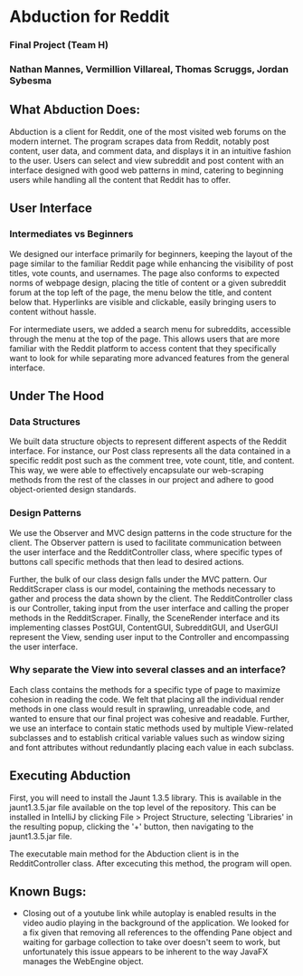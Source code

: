 # Abduction for Reddit
### Final Project (Team H)
### Nathan Mannes, Vermillion Villareal, Thomas Scruggs, Jordan Sybesma

## What Abduction Does:

Abduction is a client for Reddit, one of the most visited web forums on the modern internet.  The program scrapes data from Reddit, notably post content, user data, and comment data, and displays it in an intuitive fashion to the user.  Users can select and view subreddit and post content with an interface designed with good web patterns in mind, catering to beginning users while handling all the content that Reddit has to offer.

## User Interface

### Intermediates vs Beginners

We designed our interface primarily for beginners, keeping the layout of the page similar to the familiar Reddit page while enhancing the visibility of post titles, vote counts, and usernames.  The page also conforms to expected norms of webpage design, placing the title of content or a given subreddit forum at the top left of the page, the menu below the title, and content below that.  Hyperlinks are visible and clickable, easily bringing users to content without hassle.

For intermediate users, we added a search menu for subreddits, accessible through the menu at the top of the page.  This allows users that are more familiar with the Reddit platform to access content that they specifically want to look for while separating more advanced features from the general interface.

## Under The Hood

### Data Structures

We built data structure objects to represent different aspects of the Reddit interface.  For instance, our Post class represents all the data contained in a specific reddit post such as the comment tree, vote count, title, and content.  This way, we were able to effectively encapsulate our web-scraping methods from the rest of the classes in our project and adhere to good object-oriented design standards.

### Design Patterns

We use the Observer and MVC design patterns in the code structure for the client.  The Observer pattern is used to facilitate communication between the user interface and the RedditController class, where specific types of buttons call specific methods that then lead to desired actions.

Further, the bulk of our class design falls under the MVC pattern.  Our RedditScraper class is our model, containing the methods necessary to gather and process the data shown by the client.  The RedditController class is our Controller, taking input from the user interface and calling the proper methods in the RedditScraper.  Finally, the SceneRender interface and its implementing classes PostGUI, ContentGUI, SubredditGUI, and UserGUI represent the View, sending user input to the Controller and encompassing the user interface.

### Why separate the View into several classes and an interface?

Each class contains the methods for a specific type of page to maximize cohesion in reading the code.  We felt that placing all the individual render methods in one class would result in sprawling, unreadable code, and wanted to ensure that our final project was cohesive and readable.  Further, we use an interface to contain static methods used by multiple View-related subclasses and to establish critical variable values such as window sizing and font attributes without redundantly placing each value in each subclass.

## Executing Abduction

First, you will need to install the Jaunt 1.3.5 library.  This is available in the jaunt1.3.5.jar file available on the top level of the repository.  This can be installed in IntelliJ by clicking File > Project Structure, selecting 'Libraries' in the resulting popup, clicking the '+' button, then navigating to the jaunt1.3.5.jar file.

The executable main method for the Abduction client is in the RedditController class.  After excecuting this method, the program will open.

## Known Bugs:

* Closing out of a youtube link while autoplay is enabled results in the video audio playing in the background of the application.  We looked for a fix given that removing all references to the offending Pane object and waiting for garbage collection to take over doesn't seem to work, but unfortunately this issue appears to be inherent to the way JavaFX manages the WebEngine object.